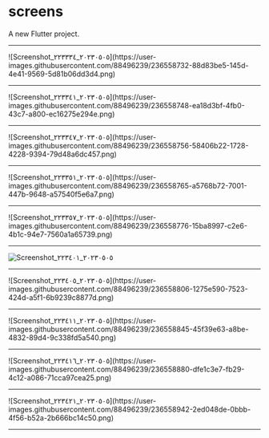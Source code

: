 #  screens 
A new Flutter project.
<hr>
![Screenshot_٢٠٢٣٠٥٠٥_٢٢٣٣٣٤](https://user-images.githubusercontent.com/88496239/236558732-88d83be5-145d-4e41-9569-5d81b06dd3d4.png)

<hr>
![Screenshot_٢٠٢٣٠٥٠٥_٢٢٣٣٤١](https://user-images.githubusercontent.com/88496239/236558748-ea18d3bf-4fb0-43c7-a800-ec16275e294e.png)

<hr>
![Screenshot_٢٠٢٣٠٥٠٥_٢٢٣٣٤٧](https://user-images.githubusercontent.com/88496239/236558756-58406b22-1728-4228-9394-79d48a6dc457.png)

<hr>
![Screenshot_٢٠٢٣٠٥٠٥_٢٢٣٣٥١](https://user-images.githubusercontent.com/88496239/236558765-a5768b72-7001-447b-9648-a57540f5e6a7.png)

<hr>
![Screenshot_٢٠٢٣٠٥٠٥_٢٢٣٣٥٧](https://user-images.githubusercontent.com/88496239/236558776-15ba8997-c2e6-4b1c-94e7-7560a1a65739.png)


<hr>

![Screenshot_٢٠٢٣٠٥٠٥_٢٢٣٤٠١](https://user-images.githubusercontent.com/88496239/236558787-9ad5b899-0113-477c-b832-7da2ee8e1b17.png)

<hr>
![Screenshot_٢٠٢٣٠٥٠٥_٢٢٣٤٠٥](https://user-images.githubusercontent.com/88496239/236558806-1275e590-7523-424d-a5f1-6b9239c8877d.png)
<hr>
![Screenshot_٢٠٢٣٠٥٠٥_٢٢٣٤١١](https://user-images.githubusercontent.com/88496239/236558845-45f39e63-a8be-4832-89d4-9c338fd5a540.png)
<hr>
![Screenshot_٢٠٢٣٠٥٠٥_٢٢٣٤١٦](https://user-images.githubusercontent.com/88496239/236558880-dfe1c3e7-fb29-4c12-a086-71cca97cea25.png)

<hr>
![Screenshot_٢٠٢٣٠٥٠٥_٢٢٣٤٢١](https://user-images.githubusercontent.com/88496239/236558942-2ed048de-0bbb-4f56-b52a-2b666bc14c50.png)

<hr>

